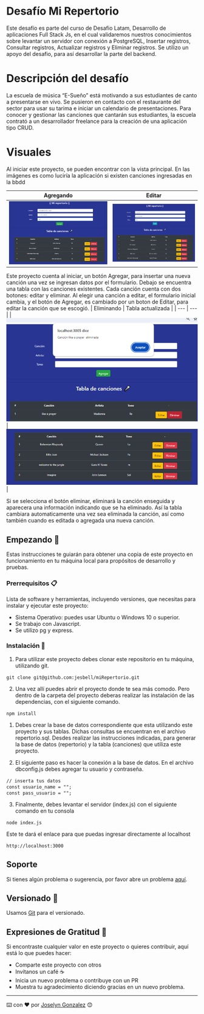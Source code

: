 # Desafío Mi Repertorio
Este desafío es parte del curso de Desafio Latam, Desarrollo de aplicaciones Full Stack Js, en el cual validaremos nuestros conocimientos sobre levantar un servidor con conexión a PostgreSQL, Insertar registros, Consultar registros, Actualizar registros y Eliminar registros. Se utilizo un apoyo del desafio, para así desarrollar la parte del backend.


# Descripción del desafío
La escuela de música “E-Sueño” está motivando a sus estudiantes de canto a presentarse en
vivo. Se pusieron en contacto con el restaurante del sector para usar su tarima e iniciar un
calendario de presentaciones. Para conocer y gestionar las canciones que cantarán sus
estudiantes, la escuela contrató a un desarrollador freelance para la creación de una
aplicación tipo CRUD.


# Visuales

Al iniciar este proyecto, se pueden encontrar con la vista principal. En las imágenes es como luciría la aplicación si existen canciones ingresadas en la bbdd

| Agregando | Editar |
| --- | --- |
| ![nueva](/assets/agregando.png)| ![Visualización_dos](/assets/editar.png) |

Este proyecto cuenta al iniciar, un botón Agregar, para insertar una nueva canción una vez se ingresan datos por el formulario. 
Debajo se encuentra una tabla con las canciones existentes. Cada canción cuenta con dos botones: editar y eliminar. Al elegir una canción a editar, el formulario inicial cambia, y el botón de Agregar, es cambiado por un boton de Editar, para editar la canción que se escogió. 
| Eliminando | Tabla actualizada |
| --- | --- |
| ![nueva](/assets/eliminando.png)| ![Visualización_dos](/assets/eliminado.png) |
 
Si se selecciona el botón eliminar, eliminará la canción enseguida y aparecera una información indicando que se ha eliminado. Así la tabla cambiara automaticamente una vez sea eliminada la canción, así como también cuando es editada o agregada una nueva canción.

## Empezando 🚀

Estas instrucciones te guiarán para obtener una copia de este proyecto en funcionamiento en tu máquina local para propósitos de desarrollo y pruebas.

### Prerrequisitos 📋

Lista de software y herramientas, incluyendo versiones, que necesitas para instalar y ejecutar este proyecto:

- Sistema Operativo: puedes usar Ubuntu o Windows 10 o superior.
- Se trabajo con Javascript.
- Se utilizo pg y express.

### Instalación 🔧

1. Para utilizar este proyecto debes clonar este repositorio en tu máquina, utilizando git.

```
git clone git@github.com:jesbell/miRepertorio.git
```

2. Una vez allí puedes abrir el proyecto donde te sea más comodo. Pero dentro de la carpeta del proyecto deberas realizar las instalación de las dependencias, con el siguiente comando.

```
npm install
```

1. Debes crear la base de datos correspondiente que esta utilizando este proyecto y sus tablas. Dichas consultas se encuentran en el archivo repertorio.sql. Desdes realizar las instrucciones indicadas, para generar la base de datos (repertorio) y la tabla (canciones) que utiliza este proyecto.

2. El siguiente paso es hacer la conexión a la base de datos. En el archivo dbconfig.js debes agregar tu usuario y contraseña.
```
// inserta tus datos
const usuario_name = "";
const pass_usuario = "";
```
3. Finalmente, debes levantar el servidor (index.js) con el siguiente comando en tu consola
```
node index.js
```

Este te dará el enlace para que puedas ingresar directamente al localhost
```
http://localhost:3000
```


## Soporte

Si tienes algún problema o sugerencia, por favor abre un problema [aquí](https://github.com/jesbell/miRepertorio/issues).

## Versionado  📌

Usamos [Git](https://git-scm.com) para el versionado.

## Expresiones de Gratitud 🎁

Si encontraste cualquier valor en este proyecto o quieres contribuir, aquí está lo que puedes hacer:

- Comparte este proyecto con otros
- Invítanos un café ☕
- Inicia un nuevo problema o contribuye con un PR
- Muestra tu agradecimiento diciendo gracias en un nuevo problema.

---

⌨️ con ❤️ por [Joselyn Gonzalez](https://github.com/jesbell) 😊
